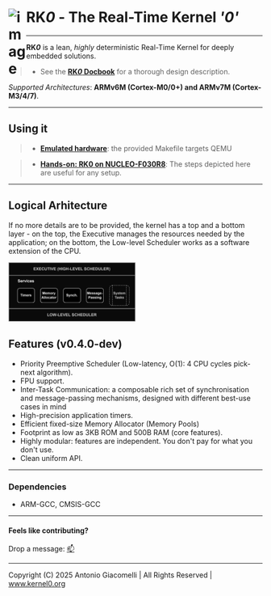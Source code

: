<h1 align="left">RK<em>0</em> - The Real-Time Kernel <em>'0'</em> <img src="https://github.com/user-attachments/assets/b8b5693b-197e-4fd4-b51e-5865bb568447" width="7%" align="left" alt="image"></h1>

---

**RK*0*** is a lean, _highly_ deterministic Real-Time Kernel for deeply embedded solutions.

> - See the [**RK*0* Docbook**](https://antoniogiacomelli.github.io/RK0/) for a thorough design description.
> 
 _Supported Architectures_: **ARMv6M (Cortex-M0/0+) and ARMv7M (Cortex-M3/4/7)**.

---

## Using it

> - [**Emulated hardware**](https://github.com/antoniogiacomelli/RK0/wiki/RK0-%E2%80%90-Running-on-QEMU): the provided Makefile targets QEMU

> - [**Hands-on: RK0 on NUCLEO-F030R8**](https://kernel0.org/2025/04/15/deploying-rk0-on-a-real-board-nucleo-f030r8/): The steps depicted here are useful for any setup.  

---

## Logical Arhitecture

If no more details are to be provided, the kernel has a top and a bottom layer - on the top, the Executive manages the resources needed by the application; on the bottom, the Low-level Scheduler works as a software extension of the CPU.

<img src="https://github.com/antoniogiacomelli/RK0/blob/docs/docs/images/images/layeredkernel.png?raw=true" width="50%">

 ## Features (v0.4.0-dev) 
 - Priority Preemptive Scheduler
   (Low-latency, O(1): 4 CPU cycles pick-next algorithm).
 - FPU support.
 - Inter-Task Communication: a composable rich set of synchronisation and message-passing mechanisms, designed with different best-use cases in mind
 - High-precision application timers.
 - Efficient fixed-size Memory Allocator (Memory Pools)
 - Footprint as low as 3KB ROM and 500B RAM (core features).
 - Highly modular: features are independent. You don't pay for what you don't use.
 - Clean uniform API.

---

### Dependencies
* ARM-GCC, CMSIS-GCC
  
---

#### Feels like contributing?
Drop a message: [📫](mailto:dev@kernel0.org)

---
Copyright (C) 2025 Antonio Giacomelli | All Rights Reserved | www.kernel0.org 
 
